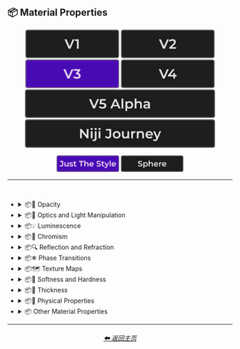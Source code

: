 <h2>📦 Material Properties</h2>

<div align="center">

[<img src="/Images/Repo_Parts/Buttons/Version_Buttons/button_version_V1_inactive.webp?raw=true" alt="MidJourney V1" height="64" />](/Pages/MJ_V1/Style_Pages/Sphere/Material_Properties.md)
[<img src="/Images/Repo_Parts/Buttons/Version_Buttons/button_version_V2_inactive.webp?raw=true" alt="MidJourney V2" height="64" />](/Pages/MJ_V2/Style_Pages/Sphere/Material_Properties.md)
[<img src="/Images/Repo_Parts/Buttons/Version_Buttons/button_version_V3_active.webp?raw=true" alt="MidJourney V3" height="64" />](/Pages/MJ_V3/Style_Pages/Just_The_Style/Material_Properties.md)
[<img src="/Images/Repo_Parts/Buttons/Version_Buttons/button_version_V4_inactive.webp?raw=true" alt="MidJourney V4" height="64" />](/Pages/MJ_V4/Style_Pages/Just_The_Style/Material_Properties.md)
<br>
[<img src="/Images/Repo_Parts/Buttons/Version_Buttons/button_version_V5_Alpha_inactive_half.webp?raw=true" alt="MidJourney V5" height="64" />](/Pages/MJ_V5/Style_Pages/Just_The_Style/Material_Properties.md)
[<img src="/Images/Repo_Parts/Buttons/Version_Buttons/button_version_niji_inactive_half.webp?raw=true" alt="Niji Journey" height="64" />](/Pages/Niji_Journey/Style_Pages/Material_Properties.md)

[<img src="/Images/Repo_Parts/Buttons/Image_Type_Buttons/button_just_the_style_active.webp?raw=true" alt="Just The Style" width="140.5" />](/Pages/MJ_V3/Style_Pages/Just_The_Style/Material_Properties.md)
[<img src="/Images/Repo_Parts/Buttons/Image_Type_Buttons/button_sphere_inactive.webp?raw=true" alt="Sphere" width="140.5" />](/Pages/MJ_V3/Style_Pages/Sphere/Material_Properties.md)

</div>

<hr>
<br>


- <details><summary>📦🧫 Opacity</summary><p><div align="center">

    | Opacity |
    | :-: |
    | <img src="/Images/MJ_V3/MidJourney_Styles/Wave_13/Opacity.webp?raw=true" width="256" /> |
    
    <br>

    | Transparent | Translucent | Opaque |
    | :-: | :-: | :-: |
    | <img src="/Images/MJ_V3/MidJourney_Styles/Transparent.webp?raw=true" width="256" /> | <img src="/Images/MJ_V3/MidJourney_Styles/Translucent.webp?raw=true" width="256" /> | <img src="/Images/MJ_V3/MidJourney_Styles/Opaque.webp?raw=true" width="256" /> | 

    </div></p></details>


- <details><summary>📦🏮 Optics and Light Manipulation</summary><p><div align="center">

    | Optics | Materiality |
    | :-: | :-: |
    | <img src="/Images/MJ_V3/MidJourney_Styles/Optics.webp?raw=true" width="256" /> | <img src="/Images/MJ_V3/MidJourney_Styles/Materiality.webp?raw=true" width="256" /> |
    
    <br>

    | Scattering | Subsurface-Scattering |
    | :-: | :-: |
    | <img src="/Images/MJ_V3/MidJourney_Styles/Scattering.webp?raw=true" width="256" /> | <img src="/Images/MJ_V3/MidJourney_Styles/Wave_10/Subsurface-Scattering.webp?raw=true" width="256" /> |

    <br>
    
    | Ambient Occlusion | Opalescent |
    | :-: | :-: |
    | <img src="/Images/MJ_V3/MidJourney_Styles/Ambient_Occlusion.webp?raw=true" width="256" /> | <img src="/Images/MJ_V3/MidJourney_Styles/Opalescent.webp?raw=true" width="256" /> |

    
    <br>
    
    | Polarization | Polarized |
    | :-: | :-: |
    | <img src="/Images/MJ_V3/MidJourney_Styles/Wave_11/Polarization.webp?raw=true" width="256" /> | <img src="/Images/MJ_V3/MidJourney_Styles/Wave_11/Polarized.webp?raw=true" width="256" /> |
    
    <br>
    
    | Solarization | Solarized |
    | :-: | :-: |
    | <img src="/Images/MJ_V3/MidJourney_Styles/Wave_11/Solarization.webp?raw=true" width="256" /> | <img src="/Images/MJ_V3/MidJourney_Styles/Wave_11/Solarized.webp?raw=true" width="256" /> |

    <br>

    | Iridescent | Dispersion |
    | :-: | :-: |
    | <img src="/Images/MJ_V3/MidJourney_Styles/Iridescent.webp?raw=true" width="256" /> | <img src="/Images/MJ_V3/MidJourney_Styles/Dispersion.webp?raw=true" width="256" /> | 
    
    <br>
    
    | Chromatic | Prismatic |
    | :-: | :-: |
    | <img src="/Images/MJ_V3/MidJourney_Styles/Chromatic.webp?raw=true" width="256" /> | <img src="/Images/MJ_V3/MidJourney_Styles/Prismatic.webp?raw=true" width="256" /> |

    <br>

    | Glitter | Sparkly | Sparkles |
    | :-: | :-: | :-: |
    | <img src="/Images/MJ_V3/MidJourney_Styles/Glitter.webp?raw=true" width="256" /> | <img src="/Images/MJ_V3/MidJourney_Styles/Sparkly.webp?raw=true" width="256" /> | <img src="/Images/MJ_V3/MidJourney_Styles/Wave_14/Sparkles.webp?raw=true" width="256" /> |

    <br>
    
    | Scintillating |
    | :-: |
    | <img src="/Images/MJ_V3/MidJourney_Styles/Scintillating.webp?raw=true" width="256" /> |

    </div></p></details>


- <details><summary>📦💡 Luminescence</summary><p><div align="center">

    | Glowing | Glowing Neon | Glow-In-The-Dark |
    | :-: | :-: | :-: |
    | <img src="/Images/MJ_V3/MidJourney_Styles/Glowing.webp?raw=true" width="256" /> | <img src="/Images/MJ_V3/MidJourney_Styles/Wave_14/Glowing_Neon.webp?raw=true" width="256" /> | <img src="/Images/MJ_V3/MidJourney_Styles/Glow-In-The-Dark.webp?raw=true" width="256" /> |

    <br>

    | Radiant | Cherenkov Radiation |
    | :-: | :-: |
    | <img src="/Images/MJ_V3/MidJourney_Styles/Wave_11/Radiant.webp?raw=true" width="256" /> | <img src="/Images/MJ_V3/MidJourney_Styles/Cherenkov_Radiation.webp?raw=true" width="256" /> |

    <br>
    
    | Luminescence |
    | :-: |
    | <img src="/Images/MJ_V3/MidJourney_Styles/Wave_13/Luminescence.webp?raw=true" width="256" /> |

    <br>
    
    | Bioluminescence | Photoluminescence | Chemiluminescence |
    | :-: | :-: | :-: |
    | <img src="/Images/MJ_V3/MidJourney_Styles/Bioluminescence.webp?raw=true" width="256" /> | <img src="/Images/MJ_V3/MidJourney_Styles/Photoluminescence.webp?raw=true" width="256" /> | <img src="/Images/MJ_V3/MidJourney_Styles/Chemiluminescence.webp?raw=true" width="256" /> |
    
    <br>
    
    | Cathodoluminescence | Electroluminescence | Radioluminescence |
    | :-: | :-: | :-: |
    | <img src="/Images/MJ_V3/MidJourney_Styles/Cathodoluminescence.webp?raw=true" width="256" /> | <img src="/Images/MJ_V3/MidJourney_Styles/Electroluminescence.webp?raw=true" width="256" /> | <img src="/Images/MJ_V3/MidJourney_Styles/Radioluminescence.webp?raw=true" width="256" /> |
    
    <br>
    
    | Fluorescence | Phosphorescence | Thermoluminescence |
    | :-: | :-: | :-: |
    | <img src="/Images/MJ_V3/MidJourney_Styles/Fluorescence.webp?raw=true" width="256" /> | <img src="/Images/MJ_V3/MidJourney_Styles/Phosphorescence.webp?raw=true" width="256" /> | <img src="/Images/MJ_V3/MidJourney_Styles/Thermoluminescence.webp?raw=true" width="256" /> |

    <br>
    
    | Electrochemiluminescence | Crystalloluminescence | Piezoluminescence |
    | :-: | :-: | :-: |
    | <img src="/Images/MJ_V3/MidJourney_Styles/Electrochemiluminescence.webp?raw=true" width="256" /> | <img src="/Images/MJ_V3/MidJourney_Styles/Crystalloluminescence.webp?raw=true" width="256" /> | <img src="/Images/MJ_V3/MidJourney_Styles/Piezoluminescence.webp?raw=true" width="256" /> |

    <br>
    
    | Triboluminescence | Mechanoluminescence | Lyoluminescence |
    | :-: | :-: | :-: |
    | <img src="/Images/MJ_V3/MidJourney_Styles/Triboluminescence.webp?raw=true" width="256" /> | <img src="/Images/MJ_V3/MidJourney_Styles/Mechanoluminescence.webp?raw=true" width="256" /> | <img src="/Images/MJ_V3/MidJourney_Styles/Lyoluminescence.webp?raw=true" width="256" /> |
    
    <br>
    
    | Candoluminescence | Fractoluminescence | Sonoluminescence |
    | :-: | :-: | :-: |
    | <img src="/Images/MJ_V3/MidJourney_Styles/Candoluminescence.webp?raw=true" width="256" /> | <img src="/Images/MJ_V3/MidJourney_Styles/Fractoluminescence.webp?raw=true" width="256" /> | <img src="/Images/MJ_V3/MidJourney_Styles/Sonoluminescence.webp?raw=true" width="256" /> |
    
    <br>
    
    | Translucidluminescence |
    | :-: |
    | <img src="/Images/MJ_V3/MidJourney_Styles/Translucidluminescence.webp?raw=true" width="256" /> |

    </div></p></details>


- <details><summary>📦🌈 Chromism</summary><p><div align="center">

    | Chromism | Piezochromism | Tribochromism |
    | :-: | :-: | :-: |
    | <img src="/Images/MJ_V3/MidJourney_Styles/Wave_11/Chromism.webp?raw=true" width="256" /> | <img src="/Images/MJ_V3/MidJourney_Styles/Wave_11/Piezochromism.webp?raw=true" width="256" /> | <img src="/Images/MJ_V3/MidJourney_Styles/Wave_11/Tribochromism.webp?raw=true" width="256" /> |
    
    <br>
    
    | Metallochromism | Ionochromism | Goniochromism |
    | :-: | :-: | :-: |
    | <img src="/Images/MJ_V3/MidJourney_Styles/Wave_11/Metallochromism.webp?raw=true" width="256" /> | <img src="/Images/MJ_V3/MidJourney_Styles/Wave_11/Ionochromism.webp?raw=true" width="256" /> | <img src="/Images/MJ_V3/MidJourney_Styles/Wave_11/Goniochromism.webp?raw=true" width="256" /> |
    
    <br>
    
    | Hydrochromism | Cryochromism |
    | :-: | :-: |
    | <img src="/Images/MJ_V3/MidJourney_Styles/Wave_11/Hydrochromism.webp?raw=true" width="256" /> | <img src="/Images/MJ_V3/MidJourney_Styles/Wave_11/Cryochromism.webp?raw=true" width="256" /> |
    
    <br>
    
    | Radiochromism | Concentratochromism | Vapochromism |
    | :-: | :-: | :-: |
    | <img src="/Images/MJ_V3/MidJourney_Styles/Wave_11/Radiochromism.webp?raw=true" width="256" /> | <img src="/Images/MJ_V3/MidJourney_Styles/Wave_11/Concentratochromism.webp?raw=true" width="256" /> | <img src="/Images/MJ_V3/MidJourney_Styles/Wave_11/Vapochromism.webp?raw=true" width="256" /> |
    
    <br>
    
    | Solvatochromism | Solvatophotochromism |
    | :-: | :-: |
    | <img src="/Images/MJ_V3/MidJourney_Styles/Wave_11/Solvatochromism.webp?raw=true" width="256" /> | <img src="/Images/MJ_V3/MidJourney_Styles/Wave_11/Solvatophotochromism.webp?raw=true" width="256" /> |
    
    <br>
    
    | Thermochromism | Thermosolvatochromism | Thermochromatic |
    | :-: | :-: | :-: |
    | <img src="/Images/MJ_V3/MidJourney_Styles/Wave_11/Thermochromism.webp?raw=true" width="256" /> | <img src="/Images/MJ_V3/MidJourney_Styles/Wave_11/Thermosolvatochromism.webp?raw=true" width="256" /> | <img src="/Images/MJ_V3/MidJourney_Styles/Wave_11/Thermochromatic.webp?raw=true" width="256" /> |
    
    <br>
    
    | Photochromism | Photovoltachromism | Photoelectrochromism |
    | :-: | :-: | :-: |
    | <img src="/Images/MJ_V3/MidJourney_Styles/Wave_11/Photochromism.webp?raw=true" width="256" /> | <img src="/Images/MJ_V3/MidJourney_Styles/Wave_11/Photovoltachromism.webp?raw=true" width="256" /> | <img src="/Images/MJ_V3/MidJourney_Styles/Wave_11/Photoelectrochromism.webp?raw=true" width="256" /> |
    
    <br>
    
    | Halochromism | Halosolvatochromism |
    | :-: | :-: |
    | <img src="/Images/MJ_V3/MidJourney_Styles/Wave_11/Halochromism.webp?raw=true" width="256" /> | <img src="/Images/MJ_V3/MidJourney_Styles/Wave_11/Halosolvatochromism.webp?raw=true" width="256" /> |
    
    <br>
    
    | Cathodochromism | Amorphochromism | Sorptiochromism |
    | :-: | :-: | :-: |
    | <img src="/Images/MJ_V3/MidJourney_Styles/Wave_11/Cathodochromism.webp?raw=true" width="256" /> | <img src="/Images/MJ_V3/MidJourney_Styles/Wave_11/Amorphochromism.webp?raw=true" width="256" /> | <img src="/Images/MJ_V3/MidJourney_Styles/Wave_11/Sorptiochromism.webp?raw=true" width="256" /> |
    
    <br>
    
    | Electrochromism | Electromechanochromism |
    | :-: | :-: |
    | <img src="/Images/MJ_V3/MidJourney_Styles/Wave_11/Electrochromism.webp?raw=true" width="256" /> | <img src="/Images/MJ_V3/MidJourney_Styles/Wave_11/Electromechanochromism.webp?raw=true" width="256" /> |
    
    <br>
    
    | Magnetochromism | Mechanochromism |
    | :-: | :-: |
    | <img src="/Images/MJ_V3/MidJourney_Styles/Wave_11/Magnetochromism.webp?raw=true" width="256" /> | <img src="/Images/MJ_V3/MidJourney_Styles/Wave_11/Mechanochromism.webp?raw=true" width="256" /> |
    
    <br>
    
    | Biochromism | Bioelectrochromism |
    | :-: | :-: |
    | <img src="/Images/MJ_V3/MidJourney_Styles/Wave_11/Biochromism.webp?raw=true" width="256" /> | <img src="/Images/MJ_V3/MidJourney_Styles/Wave_11/Bioelectrochromism.webp?raw=true" width="256" /> |
    
    <br>
    
    | Chronochromism | Crystallochromism |
    | :-: | :-: |
    | <img src="/Images/MJ_V3/MidJourney_Styles/Wave_11/Chronochromism.webp?raw=true" width="256" /> | <img src="/Images/MJ_V3/MidJourney_Styles/Wave_11/Crystallochromism.webp?raw=true" width="256" /> |
    
    <br>
    
    | Rigidichromism | Aggregachromism |
    | :-: | :-: |
    | <img src="/Images/MJ_V3/MidJourney_Styles/Wave_11/Rigidichromism.webp?raw=true" width="256" /> | <img src="/Images/MJ_V3/MidJourney_Styles/Wave_11/Aggregachromism.webp?raw=true" width="256" /> |

    </div></p></details>


- <details><summary>📦🔍 Reflection and Refraction</summary><p><div align="center">

    | Rough | Matte |
    | :-: | :-: |
    | <img src="/Images/MJ_V3/MidJourney_Styles/Rough.webp?raw=true" width="256" /> | <img src="/Images/MJ_V3/MidJourney_Styles/Matte.webp?raw=true" width="256" /> |
    
    <br>
    
    | Glossy | Shiny | Polished |
    | :-: | :-: | :-: |
    | <img src="/Images/MJ_V3/MidJourney_Styles/Glossy.webp?raw=true" width="256" /> | <img src="/Images/MJ_V3/MidJourney_Styles/Shiny.webp?raw=true" width="256" /> | <img src="/Images/MJ_V3/MidJourney_Styles/Polished.webp?raw=true" width="256" /> |
    
    <br>
    
    | Reflection | Reflective | Retroreflective |
    | :-: | :-: | :-: |
    | <img src="/Images/MJ_V3/MidJourney_Styles/Wave_13/Reflection.webp?raw=true" width="256" /> | <img src="/Images/MJ_V3/MidJourney_Styles/Reflective.webp?raw=true" width="256" /> | <img src="/Images/MJ_V3/MidJourney_Styles/Wave_11/Retroreflective.webp?raw=true" width="256" /> |
        
    <br>

    | Refraction | Refractive | Caustics |
    | :-: | :-: | :-: |
    | <img src="/Images/MJ_V3/MidJourney_Styles/Wave_13/Refraction.webp?raw=true" width="256" /> | <img src="/Images/MJ_V3/MidJourney_Styles/Refractive.webp?raw=true" width="256" /> | <img src="/Images/MJ_V3/MidJourney_Styles/Caustics.webp?raw=true" width="256" /> |

    <br>
    
    | Glare |
    | :-: |
    | <img src="/Images/MJ_V3/MidJourney_Styles/Wave_14/Glare.webp?raw=true" width="256" /> |

    <br>
    
    | Specular Highlights |
    | :-: |
    | <img src="/Images/MJ_V3/MidJourney_Styles/Specular_Highlights.webp?raw=true" width="256" /> |

    <br>
    
    | Shimmer | Shimmering | Glimmering |
    | :-: | :-: | :-: |
    | <img src="/Images/MJ_V3/MidJourney_Styles/Shimmer.webp?raw=true" width="256" /> | <img src="/Images/MJ_V3/MidJourney_Styles/Shimmering.webp?raw=true" width="256" /> | <img src="/Images/MJ_V3/MidJourney_Styles/Wave_13/Glimmering.webp?raw=true" width="256" /> |

    </div></p></details>


- <details><summary>📦❄ Phase Transitions</summary><p><div align="center">

    | Melting | Freezing |
    | :-: | :-: |
    | <img src="/Images/MJ_V3/MidJourney_Styles/Wave_13/Melting.webp?raw=true" width="256" /> | <img src="/Images/MJ_V3/MidJourney_Styles/Wave_13/Freezing.webp?raw=true" width="256" /> |

    <br>

    | Vaporization | Condensation |
    | :-: | :-: |
    | <img src="/Images/MJ_V3/MidJourney_Styles/Wave_13/Vaporization.webp?raw=true" width="256" /> | <img src="/Images/MJ_V3/MidJourney_Styles/Wave_13/Condensation.webp?raw=true" width="256" /> |

    <br>

    | Sublimation | Deposition |
    | :-: | :-: |
    | <img src="/Images/MJ_V3/MidJourney_Styles/Wave_13/Sublimation.webp?raw=true" width="256" /> | <img src="/Images/MJ_V3/MidJourney_Styles/Wave_13/Deposition.webp?raw=true" width="256" /> |

    <br>

    | Ionization | Deionization |
    | :-: | :-: |
    | <img src="/Images/MJ_V3/MidJourney_Styles/Wave_13/Ionization.webp?raw=true" width="256" /> | <img src="/Images/MJ_V3/MidJourney_Styles/Wave_13/Deionization.webp?raw=true" width="256" /> |

    </div></p></details>


- <details><summary>📦🗺 Texture Maps</summary><p><div align="center">

    | Bump Map | Bump Mapped | Bump Mapping |
    | :-: | :-: | :-: |
    | <img src="/Images/MJ_V3/MidJourney_Styles/Bump_Map.webp?raw=true" width="256" /> | <img src="/Images/MJ_V3/MidJourney_Styles/Bump_Mapped.webp?raw=true" width="256" /> | <img src="/Images/MJ_V3/MidJourney_Styles/Bump_Mapping.webp?raw=true" width="256" /> |
    
    <br>
    
    | Normal Map | Depth Map | Displacement Map |
    | :-: | :-: | :-: |
    | <img src="/Images/MJ_V3/MidJourney_Styles/Normal_Map.webp?raw=true" width="256" /> | <img src="/Images/MJ_V3/MidJourney_Styles/Depth_Map.webp?raw=true" width="256" /> | <img src="/Images/MJ_V3/MidJourney_Styles/Wave_11/Displacement_Map.webp?raw=true" width="256" /> |

    </div></p></details>


- <details><summary>📦🧊 Softness and Hardness</summary><p><div align="center">

    | Soft | Hard |
    | :-: | :-: |
    | <img src="/Images/MJ_V3/MidJourney_Styles/Wave_13/Soft.webp?raw=true" width="256" /> | <img src="/Images/MJ_V3/MidJourney_Styles/Wave_13/Hard.webp?raw=true" width="256" /> |

    <br>

    | Soft Body | Squishy |
    | :-: | :-: |
    | <img src="/Images/MJ_V3/MidJourney_Styles/Soft_Body.webp?raw=true" width="256" /> | <img src="/Images/MJ_V3/MidJourney_Styles/Squishy.webp?raw=true" width="256" /> |

    <br>

    | Solid |
    | :-: |
    | <img src="/Images/MJ_V3/MidJourney_Styles/Wave_13/Solid.webp?raw=true" width="256" /> |

    </div></p></details>


- <details><summary>📦🥞 Thickness</summary><p><div align="center">

    | Thin | Thick |
    | :-: | :-: |
    | <img src="/Images/MJ_V3/MidJourney_Styles/Thin.webp?raw=true" width="256" /> | <img src="/Images/MJ_V3/MidJourney_Styles/Thick.webp?raw=true" width="256" /> |

    </div></p></details>


- <details><summary>📦🧽 Physical Properties</summary><p><div align="center">

    | Blobby | Blobs |
    | :-: | :-: |
    | <img src="/Images/MJ_V3/MidJourney_Styles/Blobby.webp?raw=true" width="256" /> | <img src="/Images/MJ_V3/MidJourney_Styles/Blobs.webp?raw=true" width="256" /> |

    <br>
    
    | Cracks | Cracked |
    | :-: | :-: |
    | <img src="/Images/MJ_V3/MidJourney_Styles/Cracks.webp?raw=true" width="256" /> | <img src="/Images/MJ_V3/MidJourney_Styles/Cracked.webp?raw=true" width="256" /> |
    
    <br>
    
    | Corroded |
    | :-: |
    | <img src="/Images/MJ_V3/MidJourney_Styles/Corroded.webp?raw=true" width="256" /> |

    <br>
    
    | Dirty | With Imperfections |
    | :-: | :-: |
    | <img src="/Images/MJ_V3/MidJourney_Styles/Dirty.webp?raw=true" width="256" /> | <img src="/Images/MJ_V3/MidJourney_Styles/With_Imperfections.webp?raw=true" width="256" /> |

    <br>

    | Carbonated | Effervescent |
    | :-: | :-: |
    | <img src="/Images/MJ_V3/MidJourney_Styles/Carbonated.webp?raw=true" width="256" /> | <img src="/Images/MJ_V3/MidJourney_Styles/Effervescent.webp?raw=true" width="256" /> |
    
    <br>
    
    | Icy | Charred |
    | :-: | :-: |
    | <img src="/Images/MJ_V3/MidJourney_Styles/Icy.webp?raw=true" width="256" /> | <img src="/Images/MJ_V3/MidJourney_Styles/Charred.webp?raw=true" width="256" /> |
    
    <br>
    
    | Corrugated | Perforated |
    | :-: | :-: |
    | <img src="/Images/MJ_V3/MidJourney_Styles/Corrugated.webp?raw=true" width="256" /> | <img src="/Images/MJ_V3/MidJourney_Styles/Perforated.webp?raw=true" width="256" /> |
    
    <br>
    
    | Hydrophobic |
    | :-: |
    | <img src="/Images/MJ_V3/MidJourney_Styles/Wave_11/Hydrophobic.webp?raw=true" width="256" /> |

    <br>
    
    | Flowing |
    | :-: |
    | <img src="/Images/MJ_V3/MidJourney_Styles/Flowing.webp?raw=true" width="256" /> |

    </div></p></details>


- <details><summary>📦 Other Material Properties</summary><p><div align="center">

    | Anisotropy |
    | :-: |
    | <img src="/Images/MJ_V3/MidJourney_Styles/Anisotropy.webp?raw=true" width="256" /> |

    </div></p></details>

<hr>
<div align="center">
    <h6><a href="/README.md">⬅ 返回主页</a></h6>
</div>